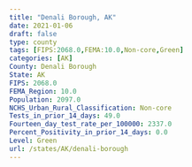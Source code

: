 ```yaml
---
title: "Denali Borough, AK"
date: 2021-01-06
draft: false
type: county
tags: [FIPS:2068.0,FEMA:10.0,Non-core,Green]
categories: [AK]
County: Denali Borough
State: AK
FIPS: 2068.0
FEMA_Region: 10.0
Population: 2097.0
NCHS_Urban_Rural_Classification: Non-core
Tests_in_prior_14_days: 49.0
Fourteen_day_test_rate_per_100000: 2337.0
Percent_Positivity_in_prior_14_days: 0.0
Level: Green
url: /states/AK/denali-borough
---
```



